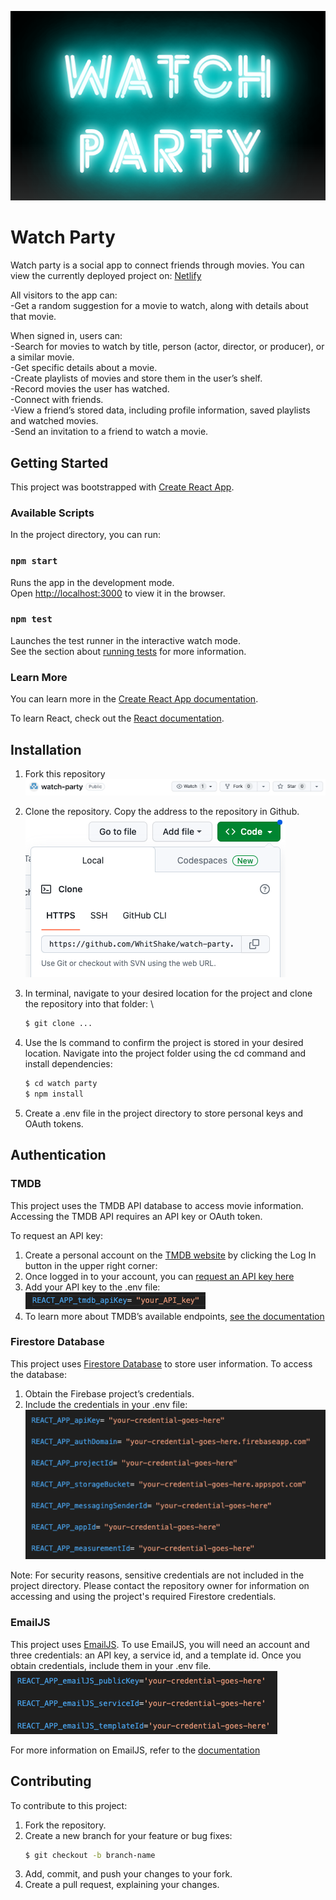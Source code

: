 ![Watch Party App Image](images/watch-party.png)

# Watch Party

Watch party is a social app to connect friends through movies. You can view the currently deployed project on: [Netlify](https://ada-watch-party.netlify.app/)

All visitors to the app can:\
-Get a random suggestion for a movie to watch, along with details about that movie.

When signed in, users can:\
-Search for movies to watch by title, person (actor, director, or producer), or a similar movie.\
-Get specific details about a movie.\
-Create playlists of movies and store them in the user’s shelf.\
-Record movies the user has watched.\
-Connect with friends.\
-View a friend’s stored data, including profile information, saved playlists and watched movies.\
-Send an invitation to a friend to watch a movie.

## Getting Started

This project was bootstrapped with [Create React App](https://github.com/facebook/create-react-app).

### Available Scripts

In the project directory, you can run:

### `npm start`
Runs the app in the development mode.\
Open [http://localhost:3000](http://localhost:3000) to view it in the browser.


### `npm test`
Launches the test runner in the interactive watch mode.\
See the section about [running tests](https://facebook.github.io/create-react-app/docs/running-tests) for more information.


### Learn More

You can learn more in the [Create React App documentation](https://facebook.github.io/create-react-app/docs/getting-started).

To learn React, check out the [React documentation](https://reactjs.org/).

## Installation

1. Fork this repository
![Fork Button](images/fork.png)

2. Clone the repository. Copy the address to the repository in Github.
![Clone Button](images/clone.png)

3. In terminal, navigate to your desired location for the project and clone the repository into that folder: \
    ```bash
    $ git clone ...
    ```

4. Use the ls command to confirm the project is stored in your desired location.
Navigate into the project folder using the cd command and install dependencies:

    ```bash
    $ cd watch party
    $ npm install
    ```

5. Create a .env file in the project directory to store personal keys and OAuth tokens.


## Authentication

### TMDB

This project uses the TMDB API database to access movie information. Accessing the TMDB API requires an API key or OAuth token. 

To request an API key:

1. Create a personal account on the [TMDB website](https://developer.themoviedb.org/) by clicking the Log In button in the upper right corner: 
2. Once logged in to your account, you can [request an API key here](https://www.themoviedb.org/settings/api)
3. Add your API key to the .env file: \
![TMDB API key](images/tmdb-api-key.png)
4. To learn more about TMDB’s available endpoints, [see the documentation](https://developer.themoviedb.org/v4/reference/intro/getting-started)


### Firestore Database

This project uses [Firestore Database](firebase.google.com) to store user information. To access the database:

1. Obtain the Firebase project’s credentials.
2. Include the credentials in your .env file: 
![Firebase credentials](images/firebase-credentials.png)

Note: For security reasons, sensitive credentials are not included in the project directory. Please contact the repository owner for information on accessing and using the project's required Firestore credentials.

### EmailJS

This project uses [EmailJS](https://www.emailjs.com/). To use EmailJS, you will need an account and three credentials: an API key, a service id, and a template id. Once you obtain credentials, include them in your .env file.
![EmailJS credentials](images/emailjs-credentials.png)

For more information on EmailJS, refer to the [documentation](https://www.emailjs.com/docs/)


## Contributing

To contribute to this project:
1. Fork the repository.
2. Create a new branch for your feature or bug fixes:
    ```bash
    $ git checkout -b branch-name
    ```
3. Add, commit, and push your changes to your fork.
4. Create a pull request, explaining your changes.

